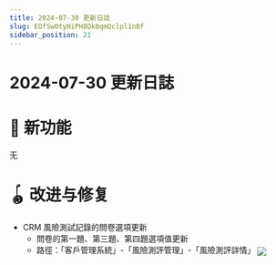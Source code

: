 ```yaml
---
title: 2024-07-30 更新日誌
slug: EOfSw0tyHiPH8Qk0qmQclpl1nBf
sidebar_position: 21
---
```



# 2024-07-30 更新日誌

# 🎉 新功能

无

# 🪀 改进与修复

- CRM 風險測試記錄的問卷選項更新
    - 問卷的第一題、第三題、第四題選項值更新
    - 路徑：「客戶管理系統」-「風險測評管理」-「風險測評詳情」
        <img src="/assets/KZnUbYU30oAYdMxugPSc0cpynyg.png" src-width="3342" src-height="1768" align="center"/>


